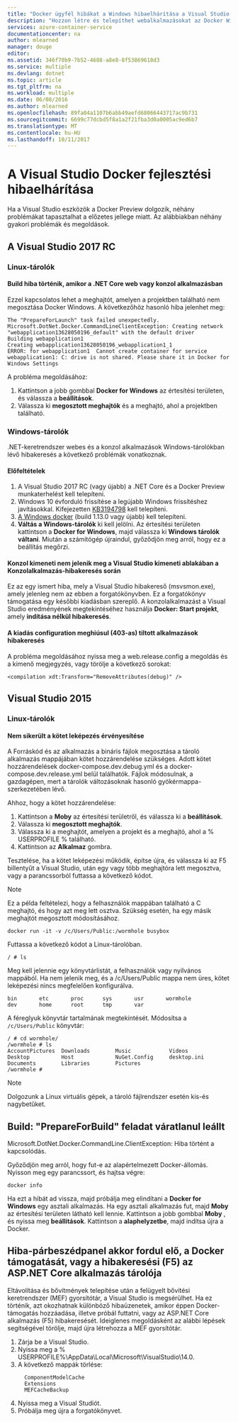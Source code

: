 ```yaml
---
title: "Docker ügyfél hibákat a Windows hibaelhárítása a Visual Studio használatával |} Microsoft Docs"
description: "Hozzon létre és telepíthet webalkalmazásokat az Docker Windows rendszeren Visual Studio használatával Visual Studio használata során felmerülő problémák megoldásához."
services: azure-container-service
documentationcenter: na
author: mlearned
manager: douge
editor: 
ms.assetid: 346f70b9-7b52-4688-a8e8-8f53869618d3
ms.service: multiple
ms.devlang: dotnet
ms.topic: article
ms.tgt_pltfrm: na
ms.workload: multiple
ms.date: 06/08/2016
ms.author: mlearned
ms.openlocfilehash: 89fa04a1107b6abb49aefd68066443717ac9b731
ms.sourcegitcommit: 6699c77dcbd5f8a1a2f21fba3d0a0005ac9ed6b7
ms.translationtype: MT
ms.contentlocale: hu-HU
ms.lasthandoff: 10/11/2017
---
```

# <a name="troubleshoot-visual-studio-docker-development"></a>A Visual Studio Docker fejlesztési hibaelhárítása

Ha a Visual Studio eszközök a Docker Preview dolgozik, néhány problémákat tapasztalhat a előzetes jellege miatt.
Az alábbiakban néhány gyakori problémák és megoldások.  

## <a name="visual-studio-2017-rc"></a>A Visual Studio 2017 RC

### <a name="linux-containers"></a>**Linux-tárolók**

####  <a name="build-errors-occur-when-debugging-a-net-core-web-or-console-application"></a>Build hiba történik, amikor a .NET Core web vagy konzol alkalmazásban  

Ezzel kapcsolatos lehet a meghajtót, amelyen a projektben található nem megosztása Docker Windows.  A következőhöz hasonló hiba jelenhet meg:

```
The "PrepareForLaunch" task failed unexpectedly.
Microsoft.DotNet.Docker.CommandLineClientException: Creating network "webapplication13628050196_default" with the default driver
Building webapplication1
Creating webapplication13628050196_webapplication1_1
ERROR: for webapplication1  Cannot create container for service webapplication1: C: drive is not shared. Please share it in Docker for Windows Settings
```
A probléma megoldásához:

1. Kattintson a jobb gombbal **Docker for Windows** az értesítési területen, és válassza a **beállítások**.  
2. Válassza ki **megosztott meghajtók** és a meghajtó, ahol a projektben található.

### <a name="windows-containers"></a>**Windows-tárolók**

.NET-keretrendszer webes és a konzol alkalmazások Windows-tárolókban lévő hibakeresés a következő problémák vonatkoznak.

#### <a name="prerequisites"></a>Előfeltételek

1. A Visual Studio 2017 RC (vagy újabb) a .NET Core és a Docker Preview munkaterhelést kell telepíteni.
2. Windows 10 évforduló frissítése a legújabb Windows frissítéshez javításokkal. Kifejezetten [KB3194798](https://support.microsoft.com/en-us/help/3194798/cumulative-update-for-windows-10-version-1607-and-windows-server-2016-october-11,-2016) kell telepíteni. 
3. [A Windows docker](https://docs.docker.com/docker-for-windows/) (build 1.13.0 vagy újabb) kell telepíteni.
4. **Váltás a Windows-tárolók** ki kell jelölni. Az értesítési területen kattintson a **Docker for Windows**, majd válassza ki **Windows tárolók váltani**. Miután a számítógép újraindul, győződjön meg arról, hogy ez a beállítás megőrzi.

#### <a name="console-output-does-not-appear-in-visual-studios-output-window-while-debugging-a-console-application"></a>Konzol kimeneti nem jelenik meg a Visual Studio kimeneti ablakában a Konzolalkalmazás-hibakeresés során

Ez az egy ismert hiba, mely a Visual Studio hibakereső (msvsmon.exe), amely jelenleg nem az ebben a forgatókönyvben. Ez a forgatókönyv támogatása egy későbbi kiadásban szereplő. A konzolalkalmazást a Visual Studio eredményének megtekintéséhez használja **Docker: Start projekt**, amely **indítása nélkül hibakeresés**.

#### <a name="debugging-web-applications-with-the-release-configuration-fails-with-403-forbidden-error"></a>A kiadás configuration meghiúsul (403-as) tiltott alkalmazások hibakeresés

A probléma megoldásához nyissa meg a web.release.config a megoldás és a kimenő megjegyzés, vagy törölje a következő sorokat:

```
<compilation xdt:Transform="RemoveAttributes(debug)" />
```

## <a name="visual-studio-2015"></a>Visual Studio 2015

### <a name="linux-containers"></a>**Linux-tárolók**

#### <a name="unable-to-validate-volume-mapping"></a>Nem sikerült a kötet leképezés érvényesítése
A Forráskód és az alkalmazás a bináris fájlok megosztása a tároló alkalmazás mappájában kötet hozzárendelése szükséges.  Adott kötet hozzárendelések docker-compose.dev.debug.yml és a docker-compose.dev.release.yml belül találhatók. Fájlok módosulnak, a gazdagépen, mert a tárolók változásoknak hasonló gyökérmappa-szerkezetében lévő.

Ahhoz, hogy a kötet hozzárendelése:

1. Kattintson a **Moby** az értesítési területről, és válassza ki a **beállítások**.
2. Válassza ki **megosztott meghajtók**.
3. Válassza ki a meghajtót, amelyen a projekt és a meghajtó, ahol a % USERPROFILE % található.
4. Kattintson az **Alkalmaz** gombra.

Tesztelése, ha a kötet leképezési működik, építse újra, és válassza ki az F5 billentyűt a Visual Studio, után egy vagy több meghajtóra lett megosztva, vagy a parancssorból futtassa a következő kódot.

> [!NOTE]
> Ez a példa feltételezi, hogy a felhasználók mappában található a C meghajtó, és hogy azt meg lett osztva.
> Szükség esetén, ha egy másik meghajtót megosztott módosításához.

```
docker run -it -v /c/Users/Public:/wormhole busybox
```

Futtassa a következő kódot a Linux-tárolóban.

```
/ # ls
```

Meg kell jelennie egy könyvtárlistát, a felhasználók vagy nyilvános mappából. Ha nem jelenik meg, és a /c/Users/Public mappa nem üres, kötet leképezési nincs megfelelően konfigurálva.

```
bin       etc       proc      sys       usr       wormhole
dev       home      root      tmp       var
```

A féreglyuk könyvtár tartalmának megtekintését. Módosítsa a `/c/Users/Public` könyvtár:

```
/ # cd wormhole/
/wormhole # ls
AccountPictures  Downloads        Music            Videos
Desktop          Host             NuGet.Config     desktop.ini
Documents        Libraries        Pictures
/wormhole #
```

> [!NOTE]
> Dolgozunk a Linux virtuális gépek, a tároló fájlrendszer esetén kis-és nagybetűket.

## <a name="build-prepareforbuild-task-failed-unexpectedly"></a>Build: "PrepareForBuild" feladat váratlanul leállt

Microsoft.DotNet.Docker.CommandLine.ClientException: Hiba történt a kapcsolódás.

Győződjön meg arról, hogy fut-e az alapértelmezett Docker-állomás. Nyisson meg egy parancssort, és hajtsa végre:

```
docker info
```

Ha ezt a hibát ad vissza, majd próbálja meg elindítani a **Docker for Windows** egy asztali alkalmazás. Ha egy asztali alkalmazás fut, majd **Moby** az értesítési területen látható kell lennie. Kattintson a jobb gombbal **Moby** , és nyissa meg **beállítások**. Kattintson a **alaphelyzetbe**, majd indítsa újra a Docker.

## <a name="an-error-dialog-occurs-when-attempting-to-add-docker-support-or-debug-f5-an-aspnet-core-application-in-a-container"></a>Hiba-párbeszédpanel akkor fordul elő, a Docker támogatását, vagy a hibakeresési (F5) az ASP.NET Core alkalmazás tárolója

Eltávolítása és bővítmények telepítése után a felügyelt bővítési keretrendszer (MEF) gyorsítótár, a Visual Studio is megsérülhet. Ha ez történik, azt okozhatnak különböző hibaüzenetek, amikor éppen Docker-támogatás hozzáadása, illetve próbál futtatni, vagy az ASP.NET Core alkalmazás (F5) hibakeresését. Ideiglenes megoldásként az alábbi lépések segítségével törölje, majd újra létrehozza a MEF gyorsítótár.

1. Zárja be a Visual Studio.
1. Nyissa meg a % USERPROFILE%\AppData\Local\Microsoft\VisualStudio\14.0\.
1. A következő mappák törlése:
     ```
       ComponentModelCache
       Extensions
       MEFCacheBackup
    ```
1. Nyissa meg a Visual Studiót.
1. Próbálja meg újra a forgatókönyvet.
